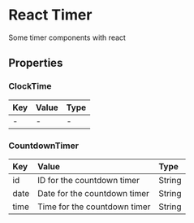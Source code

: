 # React Timer

Some timer components with react

## Properties

### ClockTime

|Key|Value|Type|
|:--|:----|:---|
|-|-|-|

### CountdownTimer

|Key|Value|Type|
|:--|:----|:---|
|id|ID for the countdown timer|String|
|date|Date for the countdown timer|String|
|time|Time for the countdown timer|String|